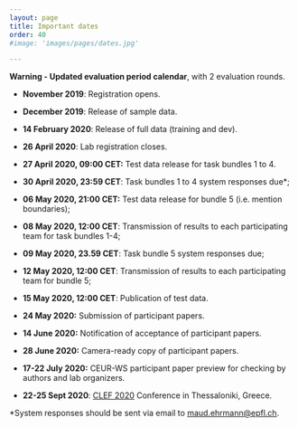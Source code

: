 ```yaml
---
layout: page
title: Important dates
order: 40
#image: 'images/pages/dates.jpg'

---
```


**Warning -  Updated evaluation period calendar**, with 2 evaluation rounds.

- **November 2019**: Registration opens.
- **December 2019**: Release of sample data.
- **14 February 2020**: Release of full data (training and dev).
- **26 April 2020**: Lab registration closes.
- **27 April 2020, 09:00 CET:** Test data release for task bundles 1 to 4.
- **30 April 2020, 23:59 CET**: Task bundles 1 to 4 system responses due*;
- **06 May 2020, 21:00 CET:** Test data release for bundle 5 (i.e. mention boundaries);
- **08 May 2020, 12:00 CET**: Transmission of results to each participating team for task bundles 1-4;

  
- **09 May 2020, 23.59 CET**: Task bundle 5 system responses due;
- **12 May 2020, 12:00 CET**: Transmission of results to each participating team for bundle 5;
- **15 May 2020, 12:00 CET**: Publication of test data.
- **24 May 2020:**  Submission of participant papers.
- **14 June 2020:** Notification of acceptance of participant papers.
- **28 June 2020:** Camera-ready copy of participant papers.
- **17-22 July 2020:** CEUR-WS participant paper preview for checking by authors and lab organizers.
- **22-25 Sept 2020**: [CLEF 2020](https://clef2020.clef-initiative.eu/) Conference in Thessaloniki, Greece.



*System responses should be sent via email to maud.ehrmann@epfl.ch. 

